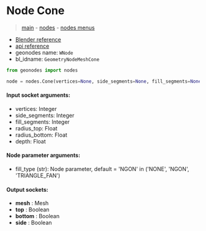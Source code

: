 # Node Cone

> [main](../structure.md) - [nodes](nodes.md) - [nodes menus](nodes_menus.md)

- [Blender reference](https://docs.blender.org/manual/en/latest/modeling/geometry_nodes/mesh_primitives/cone.html)
- [api reference](https://docs.blender.org/api/current/bpy.types.GeometryNodeMeshCone.html)
- geonodes name: `WNode`
- bl_idname: `GeometryNodeMeshCone`

```python
from geonodes import nodes

node = nodes.Cone(vertices=None, side_segments=None, fill_segments=None, radius_top=None, radius_bottom=None, depth=None, fill_type='NGON')
```

#### Input socket arguments:

- vertices: Integer
- side_segments: Integer
- fill_segments: Integer
- radius_top: Float
- radius_bottom: Float
- depth: Float

#### Node parameter arguments:

- fill_type (str): Node parameter, default = 'NGON' in ('NONE', 'NGON', 'TRIANGLE_FAN')

#### Output sockets:

- **mesh** : Mesh
- **top** : Boolean
- **bottom** : Boolean
- **side** : Boolean

